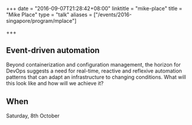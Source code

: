 +++
date = "2016-09-07T21:28:42+08:00"
linktitle = "mike-place"
title = "Mike Place"
type = "talk"
aliases = ["/events/2016-singapore/program/mplace"]

+++

<div class="span-15  ">
  <div class="span-15  last ">
  <h2>Event-driven automation</h2>
  <p>
  Beyond containerization and configuration management, the horizon for DevOps suggests a need for real-time, reactive and reflexive automation patterns that can adapt an infrastructure to changing conditions. What will this look like and how will we achieve it?
  </p>
  <h2>When</h2>
  <p><time datetime="2016-10-08T08:00">Saturday, 8th October</time></p>
  </div>
</div>
